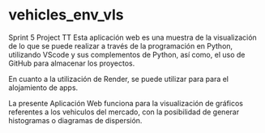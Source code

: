 # vehicles_env_vls
Sprint 5 Project TT
Esta aplicación web es una muestra de la visualización de lo que se puede realizar a través de la programación en Python, utilizando VScode y sus complementos de Python, así como, el uso de GitHub para almacenar los proyectos.

En cuanto a la utilización de Render, se puede utilizar para para el alojamiento de apps.

La presente Aplicación Web funciona para la visualización de gráficos referentes a los vehiculos del mercado, con la posibilidad de generar histogramas o diagramas de dispersión.